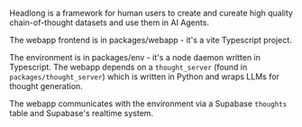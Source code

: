 Headlong is a framework for human users to create and cureate high quality chain-of-thought datasets and use them in AI Agents.

The webapp frontend is in packages/webapp - it's a vite Typescript project.

The environment is in packages/env - it's a node daemon written in Typescript. The webapp depends on a `thought_server` (found in `packages/thought_server`) which is written in Python and wraps LLMs for thought generation.

The webapp communicates with the environment via a Supabase `thoughts` table and Supabase's realtime system.
